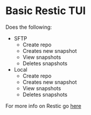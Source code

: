 # Basic Restic TUI

Does the following:
- SFTP 
  - Create repo
  - Creates new snapshot
  - View snapshots
  - Deletes snapshots
- Local
  - Create repo
  - Creates new snapshot
  - View snapshots
  - Deletes snapshots

For more info on Restic go [here](https://restic.net/)
